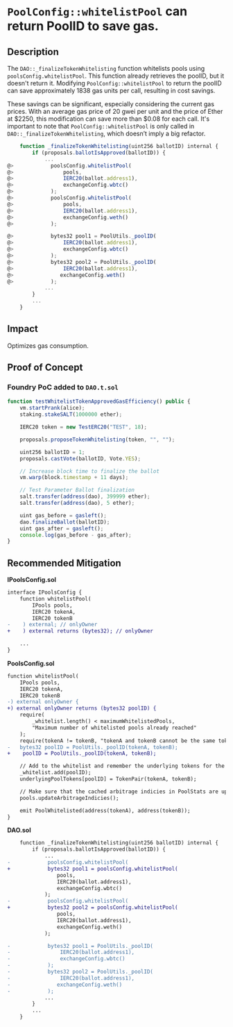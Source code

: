 # `PoolConfig::whitelistPool` can return PoolID to save gas.

## Description

The `DAO::_finalizeTokenWhitelisting` function whitelists pools using `poolsConfig.whitelistPool`. This function already retrieves the poolID, but it doesn't return it. Modifying `PoolConfig::whitelistPool` to return the poolID can save approximately 1838 gas units per call, resulting in cost savings.

These savings can be significant, especially considering the current gas prices. With an average gas price of 20 gwei per unit and the price of Ether at \$2250, this modification can save more than \$0.08 for each call. It's important to note that `PoolConfig::whitelistPool` is only called in `DAO::_finalizeTokenWhitelisting`, which doesn’t imply a big refactor.

```javascript
    function _finalizeTokenWhitelisting(uint256 ballotID) internal {
        if (proposals.ballotIsApproved(ballotID)) {
            ...
@>            poolsConfig.whitelistPool(
@>                pools,
@>                IERC20(ballot.address1),
@>                exchangeConfig.wbtc()
@>            );
@>            poolsConfig.whitelistPool(
@>                pools,
@>                IERC20(ballot.address1),
@>                exchangeConfig.weth()
@>            );

@>            bytes32 pool1 = PoolUtils._poolID(
@>                IERC20(ballot.address1),
@>                exchangeConfig.wbtc()
@>            );
@>            bytes32 pool2 = PoolUtils._poolID(
@>                IERC20(ballot.address1),
@>               exchangeConfig.weth()
@>            );
            ...
        }
        ...
    }
```

## Impact

Optimizes gas consumption.

## Proof of Concept

### Foundry PoC added to `DAO.t.sol`

```javascript
function testWhitelistTokenApprovedGasEfficiency() public {
    vm.startPrank(alice);
    staking.stakeSALT(1000000 ether);

    IERC20 token = new TestERC20("TEST", 18);

    proposals.proposeTokenWhitelisting(token, "", "");

    uint256 ballotID = 1;
    proposals.castVote(ballotID, Vote.YES);

    // Increase block time to finalize the ballot
    vm.warp(block.timestamp + 11 days);

    // Test Parameter Ballot finalization
    salt.transfer(address(dao), 399999 ether);
    salt.transfer(address(dao), 5 ether);

    uint gas_before = gasleft();
    dao.finalizeBallot(ballotID);
    uint gas_after = gasleft();
    console.log(gas_before - gas_after);
}
```

## Recommended Mitigation

**IPoolsConfig.sol**

```diff
interface IPoolsConfig {
    function whitelistPool(
        IPools pools,
        IERC20 tokenA,
        IERC20 tokenB
-    ) external; // onlyOwner
+    ) external returns (bytes32); // onlyOwner

    ...
}
```

**PoolsConfig.sol**

```diff
function whitelistPool(
    IPools pools,
    IERC20 tokenA,
    IERC20 tokenB
-) external onlyOwner {
+) external onlyOwner returns (bytes32 poolID) {
    require(
        _whitelist.length() < maximumWhitelistedPools,
        "Maximum number of whitelisted pools already reached"
    );
    require(tokenA != tokenB, "tokenA and tokenB cannot be the same token");
-   bytes32 poolID = PoolUtils._poolID(tokenA, tokenB);
+    poolID = PoolUtils._poolID(tokenA, tokenB);

    // Add to the whitelist and remember the underlying tokens for the pool
    _whitelist.add(poolID);
    underlyingPoolTokens[poolID] = TokenPair(tokenA, tokenB);

    // Make sure that the cached arbitrage indicies in PoolStats are updated
    pools.updateArbitrageIndicies();

    emit PoolWhitelisted(address(tokenA), address(tokenB));
}
```

**DAO.sol**

```diff
    function _finalizeTokenWhitelisting(uint256 ballotID) internal {
        if (proposals.ballotIsApproved(ballotID)) {
            ...
-            poolsConfig.whitelistPool(
+            bytes32 pool1 = poolsConfig.whitelistPool(
                pools,
                IERC20(ballot.address1),
                exchangeConfig.wbtc()
            );
-            poolsConfig.whitelistPool(
+            bytes32 pool2 = poolsConfig.whitelistPool(
                pools,
                IERC20(ballot.address1),
                exchangeConfig.weth()
            );

-            bytes32 pool1 = PoolUtils._poolID(
-                IERC20(ballot.address1),
-                exchangeConfig.wbtc()
-            );
-            bytes32 pool2 = PoolUtils._poolID(
-                IERC20(ballot.address1),
-               exchangeConfig.weth()
-            );
            ...
        }
        ...
    }
```